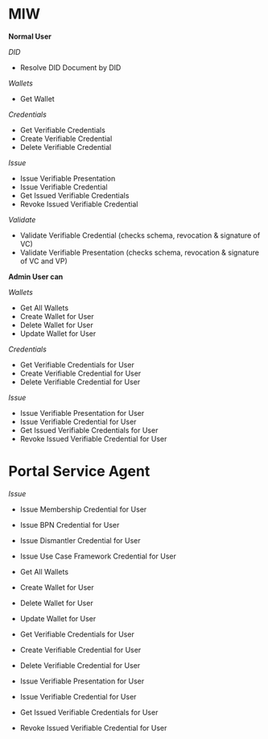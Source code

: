 # MIW

**Normal User**

_DID_
- Resolve DID Document by DID

_Wallets_
- Get Wallet

_Credentials_
- Get Verifiable Credentials
- Create Verifiable Credential
- Delete Verifiable Credential

_Issue_
- Issue Verifiable Presentation
- Issue Verifiable Credential
- Get Issued Verifiable Credentials
- Revoke Issued Verifiable Credential

_Validate_
- Validate Verifiable Credential (checks schema, revocation & signature of VC)
- Validate Verifiable Presentation  (checks schema, revocation & signature of VC and VP)


**Admin User can**

_Wallets_
- Get All Wallets
- Create Wallet for User
- Delete Wallet for User
- Update Wallet for User

_Credentials_
- Get Verifiable Credentials for User
- Create Verifiable Credential for User
- Delete Verifiable Credential for User

_Issue_
- Issue Verifiable Presentation for User
- Issue Verifiable Credential for User
- Get Issued Verifiable Credentials for User
- Revoke Issued Verifiable Credential for User

# Portal Service Agent

_Issue_
- Issue Membership Credential for User
- Issue BPN Credential for User
- Issue Dismantler Credential for User
- Issue Use Case Framework Credential for User




- Get All Wallets
- Create Wallet for User
- Delete Wallet for User
- Update Wallet for User
- Get Verifiable Credentials for User
- Create Verifiable Credential for User
- Delete Verifiable Credential for User
- Issue Verifiable Presentation for User
- Issue Verifiable Credential for User
- Get Issued Verifiable Credentials for User
- Revoke Issued Verifiable Credential for User